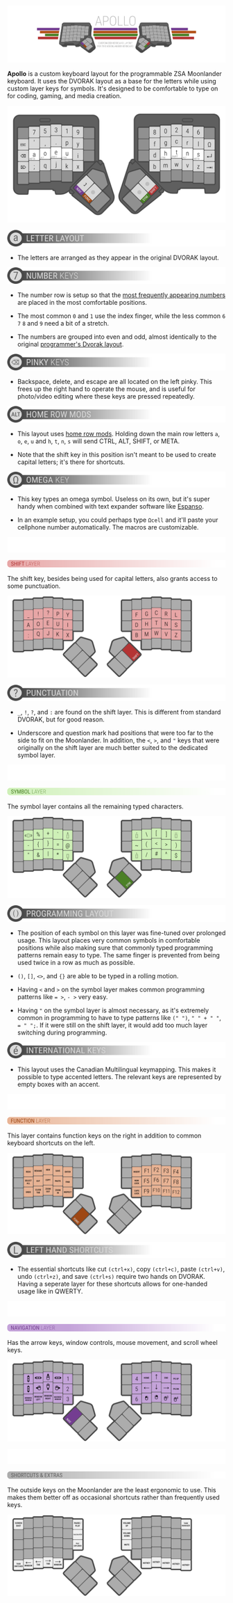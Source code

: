 ![logo](Assets/logo.png)

**Apollo** is a custom keyboard layout for the programmable ZSA Moonlander keyboard. It uses the DVORAK layout as a base for the letters while using custom layer keys for symbols. It's designed to be comfortable to type on for coding, gaming, and media creation.

![main layout](Assets/1.png)

![letter layout](Assets/g11.png)

- The letters are arranged as they appear in the original DVORAK layout.

![number keys](Assets/g12.png)

- The number row is setup so that the [most frequently appearing numbers](https://en.wikipedia.org/wiki/Benford%27s_law) are placed in the most comfortable positions.

- The most common `0` and `1` use the index finger, while the less common `6` `7` `8` and `9` need a bit of a stretch.

- The numbers are grouped into even and odd, almost identically to the original [programmer's Dvorak layout](https://www.kaufmann.no/roland/dvorak/).

![pinky keys](Assets/g13.png)

- Backspace, delete, and escape are all located on the left pinky. This frees up the right hand to operate the mouse, and is useful for photo/video editing where these keys are pressed repeatedly.

![home row mods](Assets/g14.png)

- This layout uses [home row mods](https://precondition.github.io/home-row-mods). Holding down the main row letters `a`, `o`, `e`, `u` and `h`, `t`, `n`, `s` will send CTRL, ALT, SHIFT, or META.

- Note that the shift key in this position isn't meant to be used to create capital letters; it's there for shortcuts.

![omega key](Assets/g15.png)

- This key types an omega symbol. Useless on its own, but it's super handy when combined with text expander software like [Espanso](https://espanso.org/).

- In an example setup, you could perhaps type `Ωcell` and it'll paste your cellphone number automatically. The macros are customizable.

![blank space](Assets/blank.png)

![Shift Layer](Assets/h2.png)

The shift key, besides being used for capital letters, also grants access to some punctuation.

![shifted layout](Assets/2.png)

![punctuation](Assets/g17.png)

- `_`, `!`, `?`, and `:` are found on the shift layer. This is different from standard DVORAK, but for good reason.

- Underscore and question mark had positions that were too far to the side to fit on the Moonlander. In addition, the `<`, `>`, and `"` keys that were originally on the shift layer are much better suited to the dedicated symbol layer.

![blank space](Assets/blank.png)

![Symbol Layer](Assets/h3.png)

The symbol layer contains all the remaining typed characters.

![symbol layout](Assets/3.png)

![Shift Layer](Assets/g18.png)

- The position of each symbol on this layer was fine-tuned over prolonged usage. This layout places very common symbols in comfortable positions while also making sure that commonly typed programming patterns remain easy to type. The same finger is prevented from being used twice in a row as much as possible.

- `()`, `[]`, `<>`, and `{}` are able to be typed in a rolling motion.

- Having `<` and `>` on the symbol layer makes common programming patterns like `= >`, `- >` very easy.

- Having `"` on the symbol layer is almost necessary, as it's extremely common in programming to have to type patterns like `(" ")`, `" " + " "`, `= " ";`. If it were still on the shift layer, it would add too much layer switching during programming.

![Shift Layer](Assets/g19.png)

- This layout uses the Canadian Multilingual keymapping. This makes it possible to type accented letters. The relevant keys are represented by empty boxes with an accent.

![blank space](Assets/blank.png)

![Function Layer](Assets/h4.png)

This layer contains function keys on the right in addition to common keyboard shortcuts on the left.

![function layout](Assets/4.png)

![Shift Layer](Assets/g20.png)

- The essential shortcuts like cut `(ctrl+x)`, copy `(ctrl+c)`, paste `(ctrl+v)`, undo `(ctrl+z)`, and save `(ctrl+s)` require two hands on DVORAK. Having a seperate layer for these shortcuts allows for one-handed usage like in QWERTY.

![blank space](Assets/blank.png)

![Navigation Layer](Assets/h5.png)

Has the arrow keys, window controls, mouse movement, and scroll wheel keys.

![navigation layout](Assets/5.png)

![blank space](Assets/blank.png)

![Shortcuts and Extras](Assets/h6.png)

The outside keys on the Moonlander are the least ergonomic to use. This makes them better off as occasional shortcuts rather than frequently used keys.

![extras layout](Assets/6.png)
